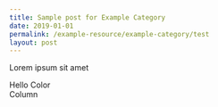 ```yaml
---
title: Sample post for Example Category
date: 2019-01-01
permalink: /example-resource/example-category/test
layout: post
---
```

Lorem ipsum sit amet

<div class="test-color">
  Hello Color
</div>

<div class="">Column</div>

